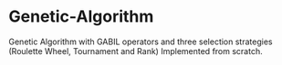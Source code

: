 # Genetic-Algorithm
Genetic Algorithm with GABIL operators and three selection strategies (Roulette Wheel, Tournament and Rank) Implemented from scratch.

